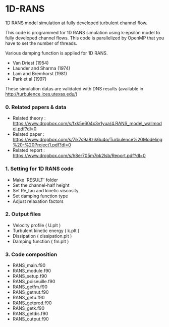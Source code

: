 # 1D-RANS
1D RANS model simulation at fully developed turbulent channel flow.

This code is programmed for 1D RANS simulation using k-epsilon model to fully developed channel flows. This code is parallelized by OpenMP that you have to set the number of threads.

Various damping function is applied for 1D RANS.
  - Van Driest (1954)
  - Launder and Sharma (1974)
  - Lam and Bremhorst (1981)
  - Park et al (1997)
  
These simulation datas are validated with DNS results (available in http://turbulence.ices.utexas.edu/)

### 0. Related papers & data 
  - Related theory : https://www.dropbox.com/s/fxk5e604x3v1yua/4.RANS_model_wallmodel.pdf?dl=0
  - Related paper : https://www.dropbox.com/s/7ik7s9a8zik6u4o/Turbulence%20Modeling%20-%20Project1.pdf?dl=0
  - Related report : https://www.dropbox.com/s/h8er705m7pk2lsb/Report.pdf?dl=0

### 1. Setting for 1D RANS code
  - Make 'RESULT' folder 
  - Set the channel-half height
  - Set Re_tau and kinetic viscosity
  - Set damping function type
  - Adjust relaxation factors
  
### 2. Output files
  - Velocity profile ( U.plt )
  - Turbulent kinetic energy ( k.plt )
  - Dissipation ( dissipation.plt )
  - Damping function ( fm.plt )
  
### 3. Code composition
  - RANS_main.f90
  - RANS_module.f90
  - RANS_setup.f90
  - RANS_poiseuille.f90
  - RANS_getfm.f90
  - RANS_getnut.f90
  - RANS_getu.f90
  - RANS_getprod.f90
  - RANS_getk.f90
  - RANS_getdis.f90
  - RANS_output.f90
